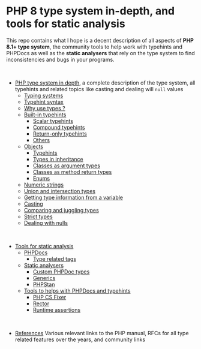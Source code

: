 # PHP 8 type system in-depth, and tools for static analysis

This repo contains what I hope is a decent description of all aspects of **PHP 8.1+ type system**, the community tools to help work with typehints and PHPDocs as well as the **static analysers** that rely on the type system to find inconsistencies and bugs in your programs.

<br>

- [PHP type system in depth](php_type_system_in_depth.md), a complete description of the type system, all typehints and related topics like casting and dealing will `null` values
	- [Typing systems](php_type_system_in_depth.md#typing-systems)
	- [Typehint syntax](php_type_system_in_depth.md#typehint-syntax)
	- [Why use types ?](php_type_system_in_depth.md#why-use-types)
	- [Built-in typehints](php_type_system_in_depth.md#built-in-typehints)
		- [Scalar typehints](php_type_system_in_depth.md#scalar-typehints)
		- [Compound typehints](php_type_system_in_depth.md#compound-typehints)
		- [Return-only typehints](php_type_system_in_depth.md#return-only-typehints)
		- [Others](php_type_system_in_depth.md#others)
	- [Objects](php_type_system_in_depth.md#objects)
		- [Typehints](php_type_system_in_depth.md#typehints)
		- [Types in inheritance](php_type_system_in_depth.md#types-in-inheritance)
		- [Classes as argument types](php_type_system_in_depth.md#classes-as-argument-types)
		- [Classes as method return types](php_type_system_in_depth.md#classes-as-method-return-types)
		- [Enums](php_type_system_in_depth.md#enums)
	- [Numeric strings](php_type_system_in_depth.md#numeric-strings)
	- [Union and intersection types](php_type_system_in_depth.md#union-and-intersection-types)
	- [Getting type information from a variable](php_type_system_in_depth.md#getting-type-information-from-a-variable)
	- [Casting](php_type_system_in_depth.md#casting)
	- [Comparing and juggling types](php_type_system_in_depth.md#comparing-and-juggling-types)
	- [Strict types](php_type_system_in_depth.md#strict-types)
	- [Dealing with nulls](php_type_system_in_depth.md#dealing-with-nulls)

<br>

- [Tools for static analysis](tools_for_static_analysis.md)
	- [PHPDocs](tools_for_static_analysis.md#phpdocs)
		- [Type related tags](tools_for_static_analysis.md#type-related-tags)
	- [Static analysers](tools_for_static_analysis.md#static-analysers)
		- [Custom PHPDoc types](tools_for_static_analysis.md#custom-phpdoc-types)
		- [Generics](tools_for_static_analysis.md#generics)
		- [PHPStan](tools_for_static_analysis.md#phpstan)
	- [Tools to helps with PHPDocs and typehints](tools_for_static_analysis.md#tools-to-helps-with-phpdocs-and-typehints)
		- [PHP CS Fixer](tools_for_static_analysis.md#php-cs-fixer)
		- [Rector](tools_for_static_analysis.md#rector)
		- [Runtime assertions](tools_for_static_analysis.md#runtime-assertions)

<br>

- [References](references.md) Various relevant links to the PHP manual, RFCs for all type related features over the years, and community links